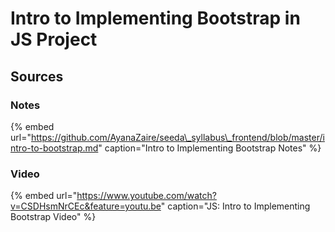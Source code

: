 # Intro to Implementing Bootstrap in JS Project

## Sources

### Notes

{% embed url="https://github.com/AyanaZaire/seeda\_syllabus\_frontend/blob/master/intro-to-bootstrap.md" caption="Intro to Implementing Bootstrap Notes" %}

### Video

{% embed url="https://www.youtube.com/watch?v=CSDHsmNrCEc&feature=youtu.be" caption="JS: Intro to Implementing Bootstrap Video" %}

